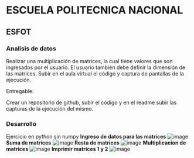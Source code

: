 
# ESCUELA POLITECNICA NACIONAL
## ESFOT
### Analisis de datos

Realizar una multiplicación de matrices, la cual tiene valores que son ingresados por el usuario. El usuario también debe definir la dimensión de las matrices. Subir en el aula virtual el código y captura de pantallas de la ejecución.

Entregable:

Crear un repositorio de github, subir el código y en el readme subir las capturas de la ejecución del mismo.

### Desarrollo
Ejercicio en python sin numpy
**Ingreso de datos para las matrices**
![image](https://user-images.githubusercontent.com/58042087/121825657-4b37f680-cc79-11eb-9bd0-92918c51bd82.png)
**Suma de matrices**
![image](https://user-images.githubusercontent.com/58042087/121825669-5854e580-cc79-11eb-9119-9c816d06e8a5.png)
**Resta de matrices**
![image](https://user-images.githubusercontent.com/58042087/121825687-6f93d300-cc79-11eb-990d-461230aedec3.png)
**Multiplicacion de matrices**
![image](https://user-images.githubusercontent.com/58042087/121825703-7a4e6800-cc79-11eb-9fd0-98d024d25350.png)
**Imprimir matrices 1 y 2**
![image](https://user-images.githubusercontent.com/58042087/121825761-c6011180-cc79-11eb-84d6-dacc2239dc16.png)

